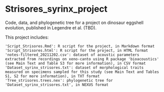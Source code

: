 # Strisores_syrinx_project
Code, data, and phylogenetic tree for a project on dinosaur eggshell evolution, published in Legendre et al. (TBD).

This project includes:

    'Script_Strisores.Rmd': R script for the project, in Markdown format
    'Script_Strisores.html': R script for the project, in HTML format
    'notes-filtered_20211202.csv': dataset of acoustic parameters extracted from recordings on xeno-canto using R package 'bioacoustics' (see Main Text and Table S3 for more information), in CSV format
    'Dataset_syrinx_strisores.txt': dataset of morphological traits measured on specimens sampled for this study (see Main Text and Tables S1, S2 for more information), in TXT format
    'Tree_strisores.trees.nex': phylogenetic tree for 'Dataset_syrinx_strisores.txt', in NEXUS format
